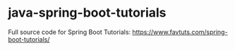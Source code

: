 # java-spring-boot-tutorials
Full source code for Spring Boot Tutorials: https://www.favtuts.com/spring-boot-tutorials/
